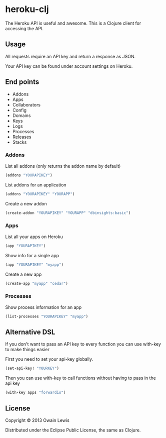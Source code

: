 # heroku-clj

The Heroku API is useful and awesome. This is a Clojure client for accessing the API.

## Usage

All requests require an API key and return a response as JSON.

Your API key can be found under account settings on Heroku.

## End points

+ Addons
+ Apps
+ Collaborators
+ Config
+ Domains
+ Keys
+ Logs
+ Processes
+ Releases
+ Stacks

### Addons

List all addons (only returns the addon name by default)

```clojure
(addons "YOURAPIKEY")
```

List addons for an application

```clojure
(addons "YOURAPIKEY" "YOURAPP")
```

Create a new addon

```clojure
(create-addon "YOURAPIKEY" "YOURAPP" "dbinsights:basic")
```

### Apps

List all your apps on Heroku

```clojure
(app "YOURAPIKEY")
```

Show info for a single app

```clojure
(app "YOURAPIKEY" "myapp")
```

Create a new app

```clojure
(create-app "myapp" "cedar")
```

### Processes

Show process information for an app

```clojure
(list-processes "YOURAPIKEY" "myapp")
```

## Alternative DSL

If you don't want to pass an API key to every function you can use with-key to make things easier

First you need to set your api-key globally.

```clojure
(set-api-key! "YOURKEY")
```
Then you can use with-key to call functions without having to pass in the api key

```clojure
(with-key apps "forwardio")
```

## License

Copyright © 2013 Owain Lewis

Distributed under the Eclipse Public License, the same as Clojure.

